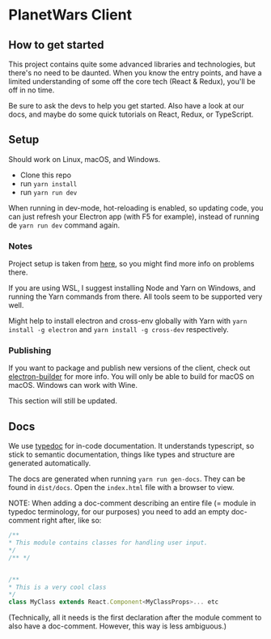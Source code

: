 # PlanetWars Client

## How to get started

This project contains quite some advanced libraries and technologies,
but there's no need to be daunted. When you know the entry points, and have a
limited understanding of some off the core tech (React & Redux), you'll be off
in no time.

Be sure to ask the devs to help you get started. Also have a look at our docs,
and maybe do some quick tutorials on React, Redux, or TypeScript.

## Setup

Should work on Linux, macOS, and Windows.

- Clone this repo
- run `yarn install`
- run `yarn run dev`

When running in dev-mode, hot-reloading is enabled, so
updating code, you can just refresh your Electron app (with F5 for example),
instead of running de `yarn run dev` command again.

### Notes

Project setup is taken from [here][setup],
so you might find more info on problems there.

If you are using WSL, I suggest installing Node and Yarn on Windows,
and running the Yarn commands from there. All tools seem to be supported very well.

Might help to install electron and cross-env globally with Yarn with
`yarn install -g electron` and `yarn install -g cross-dev` respectively.

### Publishing

If you want to package and publish new versions of the client, check out [electron-builder][electronbuild] for more info. You will only be able to build for macOS on macOS. Windows can work with Wine.

This section will still be updated.

## Docs

We use [typedoc][docs] for in-code documentation. It understands typescript, so stick to semantic documentation, things like types and structure are generated automatically.

The docs are generated when running `yarn run gen-docs`.
They can be found in `dist/docs`. Open the `index.html` file with a browser to view.

NOTE: When adding a doc-comment describing an entire file (= module in typedoc terminology, for our purposes) you need to add an empty doc-comment right after, like so:
```js
/**
* This module contains classes for handling user input.
*/
/** */


/**
* This is a very cool class
*/
class MyClass extends React.Component<MyClassProps>... etc
```

(Technically, all it needs is the first declaration after the module comment to also have a doc-comment. However, this way is less ambiguous.)

[setup]: https://github.com/iRath96/electron-react-typescript-boilerplate
[electronbuild]: https://www.electron.build/multi-platform-build
[docs]: https://typedoc.org/
